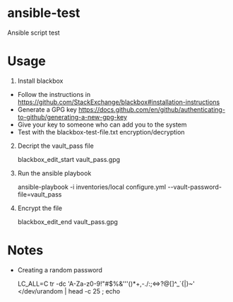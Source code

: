 # ansible-test
Ansible script test

# Usage
1. Install blackbox
- Follow the instructions in https://github.com/StackExchange/blackbox#installation-instructions
- Generate a GPG key https://docs.github.com/en/github/authenticating-to-github/generating-a-new-gpg-key
- Give your key to someone who can add you to the system
- Test with the blackbox-test-file.txt encryption/decryption

2. Decript the vault_pass file

    blackbox_edit_start vault_pass.gpg
    
3. Run the ansible playbook

    ansible-playbook -i inventories/local configure.yml --vault-password-file=vault_pass

4. Encrypt the file

    blackbox_edit_end vault_pass.gpg

# Notes
- Creating a random password

    LC_ALL=C tr -dc 'A-Za-z0-9!"#$%&'\''()*+,-./:;<=>?@[\]^_`{|}~' </dev/urandom | head -c 25 ; echo    
